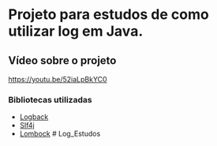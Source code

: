 #  Projeto para estudos de como utilizar log em Java.
  
  
## Vídeo sobre o projeto

https://youtu.be/52iaLpBkYC0
  
### Bibliotecas utilizadas
  
 - [Logback](https://logback.qos.ch/)
 - [Slf4j](https://www.slf4j.org/)
 - [Lombock](https://projectlombok.org/) 
#   L o g _ E s t u d o s 
 
 
